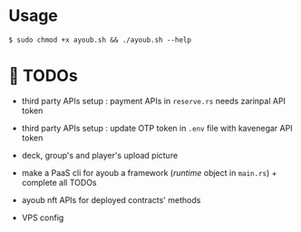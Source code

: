 # Usage

```console
$ sudo chmod +x ayoub.sh && ./ayoub.sh --help
```

# 📌 TODOs

* third party APIs setup : payment APIs in `reserve.rs` needs zarinpal API token

* third party APIs setup : update OTP token in `.env` file with kavenegar API token  

* deck, group's and player's upload picture

* make a PaaS cli for ayoub a framework (_runtime_ object in `main.rs`) + complete all TODOs

* ayoub nft APIs for deployed contracts' methods

* VPS config 